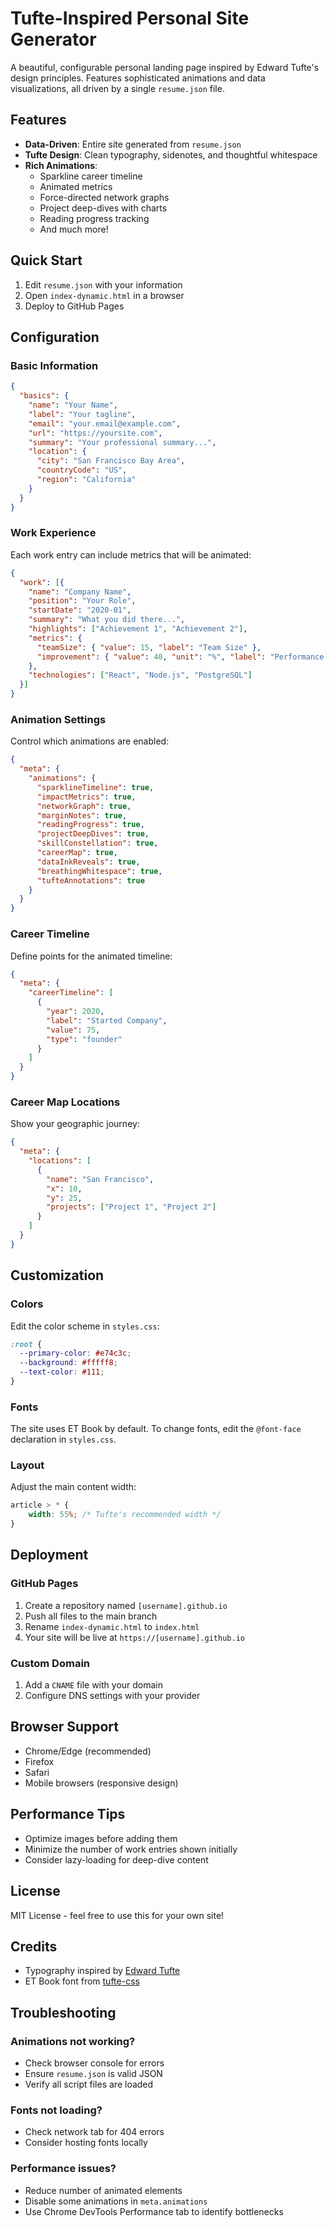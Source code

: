 # Tufte-Inspired Personal Site Generator

A beautiful, configurable personal landing page inspired by Edward Tufte's design principles. Features sophisticated animations and data visualizations, all driven by a single `resume.json` file.

## Features

- **Data-Driven**: Entire site generated from `resume.json`
- **Tufte Design**: Clean typography, sidenotes, and thoughtful whitespace
- **Rich Animations**: 
  - Sparkline career timeline
  - Animated metrics
  - Force-directed network graphs
  - Project deep-dives with charts
  - Reading progress tracking
  - And much more!

## Quick Start

1. Edit `resume.json` with your information
2. Open `index-dynamic.html` in a browser
3. Deploy to GitHub Pages

## Configuration

### Basic Information
```json
{
  "basics": {
    "name": "Your Name",
    "label": "Your tagline",
    "email": "your.email@example.com",
    "url": "https://yoursite.com",
    "summary": "Your professional summary...",
    "location": {
      "city": "San Francisco Bay Area",
      "countryCode": "US",
      "region": "California"
    }
  }
}
```

### Work Experience
Each work entry can include metrics that will be animated:
```json
{
  "work": [{
    "name": "Company Name",
    "position": "Your Role",
    "startDate": "2020-01",
    "summary": "What you did there...",
    "highlights": ["Achievement 1", "Achievement 2"],
    "metrics": {
      "teamSize": { "value": 15, "label": "Team Size" },
      "improvement": { "value": 40, "unit": "%", "label": "Performance Gain" }
    },
    "technologies": ["React", "Node.js", "PostgreSQL"]
  }]
}
```

### Animation Settings
Control which animations are enabled:
```json
{
  "meta": {
    "animations": {
      "sparklineTimeline": true,
      "impactMetrics": true,
      "networkGraph": true,
      "marginNotes": true,
      "readingProgress": true,
      "projectDeepDives": true,
      "skillConstellation": true,
      "careerMap": true,
      "dataInkReveals": true,
      "breathingWhitespace": true,
      "tufteAnnotations": true
    }
  }
}
```

### Career Timeline
Define points for the animated timeline:
```json
{
  "meta": {
    "careerTimeline": [
      { 
        "year": 2020, 
        "label": "Started Company", 
        "value": 75, 
        "type": "founder" 
      }
    ]
  }
}
```

### Career Map Locations
Show your geographic journey:
```json
{
  "meta": {
    "locations": [
      { 
        "name": "San Francisco", 
        "x": 10, 
        "y": 25, 
        "projects": ["Project 1", "Project 2"] 
      }
    ]
  }
}
```

## Customization

### Colors
Edit the color scheme in `styles.css`:
```css
:root {
  --primary-color: #e74c3c;
  --background: #fffff8;
  --text-color: #111;
}
```

### Fonts
The site uses ET Book by default. To change fonts, edit the `@font-face` declaration in `styles.css`.

### Layout
Adjust the main content width:
```css
article > * {
    width: 55%; /* Tufte's recommended width */
}
```

## Deployment

### GitHub Pages
1. Create a repository named `[username].github.io`
2. Push all files to the main branch
3. Rename `index-dynamic.html` to `index.html`
4. Your site will be live at `https://[username].github.io`

### Custom Domain
1. Add a `CNAME` file with your domain
2. Configure DNS settings with your provider

## Browser Support
- Chrome/Edge (recommended)
- Firefox
- Safari
- Mobile browsers (responsive design)

## Performance Tips
- Optimize images before adding them
- Minimize the number of work entries shown initially
- Consider lazy-loading for deep-dive content

## License
MIT License - feel free to use this for your own site!

## Credits
- Typography inspired by [Edward Tufte](https://www.edwardtufte.com/)
- ET Book font from [tufte-css](https://github.com/edwardtufte/et-book)

## Troubleshooting

### Animations not working?
- Check browser console for errors
- Ensure `resume.json` is valid JSON
- Verify all script files are loaded

### Fonts not loading?
- Check network tab for 404 errors
- Consider hosting fonts locally

### Performance issues?
- Reduce number of animated elements
- Disable some animations in `meta.animations`
- Use Chrome DevTools Performance tab to identify bottlenecks
